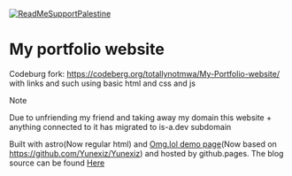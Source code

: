 [![ReadMeSupportPalestine](https://raw.githubusercontent.com/Safouene1/support-palestine-banner/master/banner-project.svg)](arab.org/click-to-help/palestine/)
# My portfolio website
 Codeburg fork: https://codeberg.org/totallynotmwa/My-Portfolio-website/
 <br> with links and such using basic html and css and js
> [!NOTE]  
> Due to unfriending my friend and taking away my domain this website + anything connected to it has migrated to is-a.dev subdomain 

Built with astro(Now regular html) and [Omg.lol demo page](https://github.com/Totallynotmwa/omg.lol-live-demo)(Now based on https://github.com/Yunexiz/Yunexiz) and hosted by github.pages.
The blog  source can be found [Here](https://github.com/Totallynotmwa/blog)
